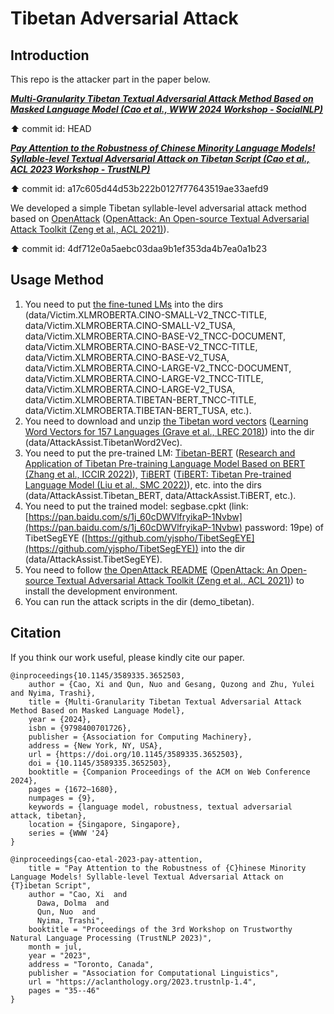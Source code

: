 # Tibetan Adversarial Attack

## Introduction

This repo is the attacker part in the paper below.

***[Multi-Granularity Tibetan Textual Adversarial Attack Method Based on Masked Language Model (Cao et al., WWW 2024 Workshop - SocialNLP)](https://dl.acm.org/doi/10.1145/3589335.3652503)***

⬆️ commit id: HEAD

***[Pay Attention to the Robustness of Chinese Minority Language Models! Syllable-level Textual Adversarial Attack on Tibetan Script (Cao et al., ACL 2023 Workshop - TrustNLP)](https://aclanthology.org/2023.trustnlp-1.4)***

⬆️ commit id: a17c605d44d53b222b0127f77643519ae33aefd9

We developed a simple Tibetan syllable-level adversarial attack method based on [OpenAttack](https://github.com/thunlp/OpenAttack) ([OpenAttack: An Open-source Textual Adversarial Attack Toolkit (Zeng et al., ACL 2021)](https://aclanthology.org/2021.acl-demo.43.pdf)).

⬆️ commit id: 4df712e0a5aebc03daa9b1ef353da4b7ea0a1b23

## Usage Method

1. You need to put [the fine-tuned LMs](https://github.com/metaphors/TibetanPLMsFineTuning) into the dirs (data/Victim.XLMROBERTA.CINO-SMALL-V2_TNCC-TITLE, data/Victim.XLMROBERTA.CINO-SMALL-V2_TUSA, data/Victim.XLMROBERTA.CINO-BASE-V2_TNCC-DOCUMENT, data/Victim.XLMROBERTA.CINO-BASE-V2_TNCC-TITLE, data/Victim.XLMROBERTA.CINO-BASE-V2_TUSA, data/Victim.XLMROBERTA.CINO-LARGE-V2_TNCC-DOCUMENT, data/Victim.XLMROBERTA.CINO-LARGE-V2_TNCC-TITLE, data/Victim.XLMROBERTA.CINO-LARGE-V2_TUSA, data/Victim.XLMROBERTA.TIBETAN-BERT_TNCC-TITLE, data/Victim.XLMROBERTA.TIBETAN-BERT_TUSA, etc.).
2. You need to download and unzip [the Tibetan word vectors](https://dl.fbaipublicfiles.com/fasttext/vectors-crawl/cc.bo.300.vec.gz) ([Learning Word Vectors for 157 Languages (Grave et al., LREC 2018)](https://aclanthology.org/L18-1550.pdf)) into the dir (data/AttackAssist.TibetanWord2Vec).
3. You need to put the pre-trained LM: [Tibetan-BERT](https://huggingface.co/UTibetNLP/tibetan_bert) ([Research and Application of Tibetan Pre-training Language Model Based on BERT (Zhang et al., ICCIR 2022)](https://dl.acm.org/doi/10.1145/3548608.3559255)), [TiBERT](http://tibert.cmli-nlp.com) ([TiBERT: Tibetan Pre-trained Language Model (Liu et al., SMC 2022)](https://ieeexplore.ieee.org/document/9945074)), etc. into the dirs (data/AttackAssist.Tibetan_BERT, data/AttackAssist.TiBERT, etc.).
4. You need to put the trained model: segbase.cpkt (link: [https://pan.baidu.com/s/1j_60cDWVlfryikaP-1Nvbw](https://pan.baidu.com/s/1j_60cDWVlfryikaP-1Nvbw) password: 19pe) of TibetSegEYE ([https://github.com/yjspho/TibetSegEYE](https://github.com/yjspho/TibetSegEYE)) into the dir (data/AttackAssist.TibetSegEYE).
5. You need to follow [the OpenAttack README](https://github.com/thunlp/OpenAttack) ([OpenAttack: An Open-source Textual Adversarial Attack Toolkit (Zeng et al., ACL 2021)](https://aclanthology.org/2021.acl-demo.43.pdf)) to install the development environment. 
6. You can run the attack scripts in the dir (demo_tibetan).

## Citation

If you think our work useful, please kindly cite our paper.

```
@inproceedings{10.1145/3589335.3652503,
    author = {Cao, Xi and Qun, Nuo and Gesang, Quzong and Zhu, Yulei and Nyima, Trashi},
    title = {Multi-Granularity Tibetan Textual Adversarial Attack Method Based on Masked Language Model},
    year = {2024},
    isbn = {9798400701726},
    publisher = {Association for Computing Machinery},
    address = {New York, NY, USA},
    url = {https://doi.org/10.1145/3589335.3652503},
    doi = {10.1145/3589335.3652503},
    booktitle = {Companion Proceedings of the ACM on Web Conference 2024},
    pages = {1672–1680},
    numpages = {9},
    keywords = {language model, robustness, textual adversarial attack, tibetan},
    location = {Singapore, Singapore},
    series = {WWW '24}
}
```

```
@inproceedings{cao-etal-2023-pay-attention,
    title = "Pay Attention to the Robustness of {C}hinese Minority Language Models! Syllable-level Textual Adversarial Attack on {T}ibetan Script",
    author = "Cao, Xi  and
      Dawa, Dolma  and
      Qun, Nuo  and
      Nyima, Trashi",
    booktitle = "Proceedings of the 3rd Workshop on Trustworthy Natural Language Processing (TrustNLP 2023)",
    month = jul,
    year = "2023",
    address = "Toronto, Canada",
    publisher = "Association for Computational Linguistics",
    url = "https://aclanthology.org/2023.trustnlp-1.4",
    pages = "35--46"
}
```